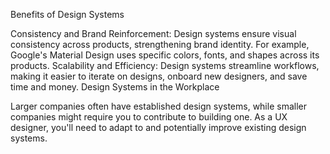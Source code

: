Benefits of Design Systems

Consistency and Brand Reinforcement: Design systems ensure visual consistency across products, strengthening brand identity. For example, Google's Material Design uses specific colors, fonts, and shapes across its products.
Scalability and Efficiency: Design systems streamline workflows, making it easier to iterate on designs, onboard new designers, and save time and money.
Design Systems in the Workplace

Larger companies often have established design systems, while smaller companies might require you to contribute to building one.
As a UX designer, you'll need to adapt to and potentially improve existing design systems. 